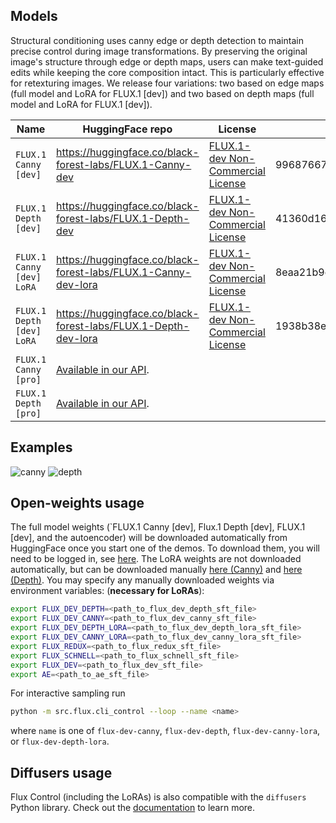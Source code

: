 ## Models

Structural conditioning uses canny edge or depth detection to maintain precise control during image transformations. By preserving the original image's structure through edge or depth maps, users can make text-guided edits while keeping the core composition intact. This is particularly effective for retexturing images. We release four variations: two based on edge maps (full model and LoRA for FLUX.1 [dev]) and two based on depth maps (full model and LoRA for FLUX.1 [dev]).

| Name                      | HuggingFace repo                                               | License                                                               | sha256sum                                                        |
| ------------------------- | -------------------------------------------------------------- | --------------------------------------------------------------------- | ---------------------------------------------------------------- |
| `FLUX.1 Canny [dev]`      | https://huggingface.co/black-forest-labs/FLUX.1-Canny-dev      | [FLUX.1-dev Non-Commercial License](model_licenses/LICENSE-FLUX1-dev) | 996876670169591cb412b937fbd46ea14cbed6933aef17c48a2dcd9685c98cdb |
| `FLUX.1 Depth [dev]`      | https://huggingface.co/black-forest-labs/FLUX.1-Depth-dev      | [FLUX.1-dev Non-Commercial License](model_licenses/LICENSE-FLUX1-dev) | 41360d1662f44ca45bc1b665fe6387e91802f53911001630d970a4f8be8dac21 |
| `FLUX.1 Canny [dev] LoRA` | https://huggingface.co/black-forest-labs/FLUX.1-Canny-dev-lora | [FLUX.1-dev Non-Commercial License](model_licenses/LICENSE-FLUX1-dev) | 8eaa21b9c43d5e7242844deb64b8cf22ae9010f813f955ca8c05f240b8a98f7e |
| `FLUX.1 Depth [dev] LoRA` | https://huggingface.co/black-forest-labs/FLUX.1-Depth-dev-lora | [FLUX.1-dev Non-Commercial License](model_licenses/LICENSE-FLUX1-dev) | 1938b38ea0fdd98080fa3e48beb2bedfbc7ad102d8b65e6614de704a46d8b907 | 
| `FLUX.1 Canny [pro]`      | [Available in our API](https://docs.bfl.ml/).                  |
| `FLUX.1 Depth [pro]`      | [Available in our API](https://docs.bfl.ml/).                  |

## Examples

![canny](../assets/docs/canny.png)
![depth](../assets/docs/depth.png)

## Open-weights usage

The full model weights (`FLUX.1 Canny [dev], Flux.1 Depth [dev], FLUX.1 [dev], and the autoencoder) will be downloaded automatically from HuggingFace once you start one of the demos. To download them, you will need to be logged in, see [here](https://huggingface.co/docs/huggingface_hub/guides/cli#huggingface-cli-login). The LoRA weights are not downloaded automatically, but can be downloaded manually [here (Canny)](https://huggingface.co/black-forest-labs/FLUX.1-Canny-dev-lora) and [here (Depth)](https://huggingface.co/black-forest-labs/FLUX.1-Depth-dev-lora). You may specify any manually downloaded weights via environment variables: (**necessary for LoRAs**):

```bash
export FLUX_DEV_DEPTH=<path_to_flux_dev_depth_sft_file>
export FLUX_DEV_CANNY=<path_to_flux_dev_canny_sft_file>
export FLUX_DEV_DEPTH_LORA=<path_to_flux_dev_depth_lora_sft_file>
export FLUX_DEV_CANNY_LORA=<path_to_flux_dev_canny_lora_sft_file>
export FLUX_REDUX=<path_to_flux_redux_sft_file>
export FLUX_SCHNELL=<path_to_flux_schnell_sft_file>
export FLUX_DEV=<path_to_flux_dev_sft_file>
export AE=<path_to_ae_sft_file>
```

For interactive sampling run

```bash
python -m src.flux.cli_control --loop --name <name>
```

where `name` is one of `flux-dev-canny`, `flux-dev-depth`, `flux-dev-canny-lora`, or `flux-dev-depth-lora`.

## Diffusers usage

Flux Control (including the LoRAs) is also compatible with the `diffusers` Python library. Check out the [documentation](https://huggingface.co/docs/diffusers/main/en/api/pipelines/flux) to learn more.
